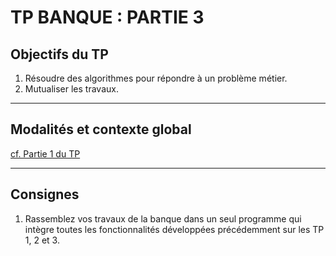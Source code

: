 # TP BANQUE : PARTIE 3

## Objectifs du TP

1. Résoudre des algorithmes pour répondre à un problème métier.
2. Mutualiser les travaux.

---

## Modalités et contexte global

[cf. Partie 1 du TP](./tp1_banque_part1.md)

---

## Consignes

1. Rassemblez vos travaux de la banque dans un seul programme qui intègre toutes les fonctionnalités développées précédemment sur les TP 1, 2 et 3.

